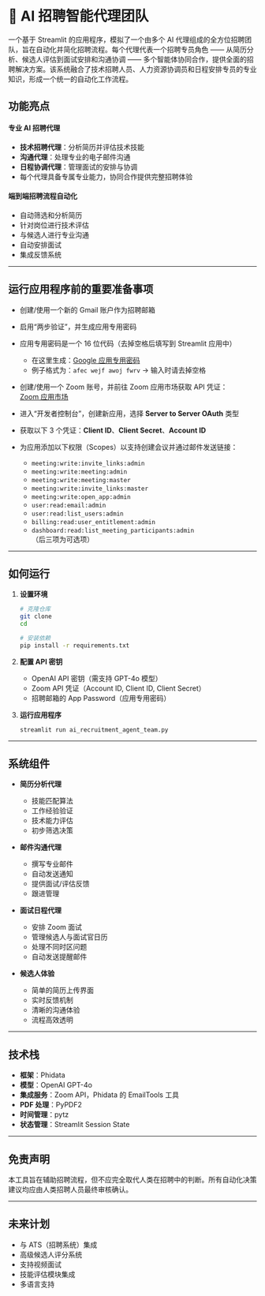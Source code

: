 

# 💼 AI 招聘智能代理团队

一个基于 Streamlit 的应用程序，模拟了一个由多个 AI 代理组成的全方位招聘团队，旨在自动化并简化招聘流程。每个代理代表一个招聘专员角色 —— 从简历分析、候选人评估到面试安排和沟通协调 —— 多个智能体协同合作，提供全面的招聘解决方案。该系统融合了技术招聘人员、人力资源协调员和日程安排专员的专业知识，形成一个统一的自动化工作流程。

## 功能亮点

#### 专业 AI 招聘代理

- **技术招聘代理**：分析简历并评估技术技能  
- **沟通代理**：处理专业的电子邮件沟通  
- **日程协调代理**：管理面试的安排与协调  
- 每个代理具备专属专业能力，协同合作提供完整招聘体验  

#### 端到端招聘流程自动化
- 自动筛选和分析简历  
- 针对岗位进行技术评估  
- 与候选人进行专业沟通  
- 自动安排面试  
- 集成反馈系统  

---

## 运行应用程序前的重要准备事项

- 创建/使用一个新的 Gmail 账户作为招聘邮箱  
- 启用“两步验证”，并生成应用专用密码  
- 应用专用密码是一个 16 位代码（去掉空格后填写到 Streamlit 应用中）  
  - 在这里生成：[Google 应用专用密码](https://support.google.com/accounts/answer/185833?hl=zh-Hans)  
  - 例子格式为：`afec wejf awoj fwrv` → 输入时请去掉空格

- 创建/使用一个 Zoom 账号，并前往 Zoom 应用市场获取 API 凭证：  
  [Zoom 应用市场](https://marketplace.zoom.us)  
- 进入“开发者控制台”，创建新应用，选择 **Server to Server OAuth** 类型  
- 获取以下 3 个凭证：**Client ID**、**Client Secret**、**Account ID**  
- 为应用添加以下权限（Scopes）以支持创建会议并通过邮件发送链接：  
  - `meeting:write:invite_links:admin`  
  - `meeting:write:meeting:admin`  
  - `meeting:write:meeting:master`  
  - `meeting:write:invite_links:master`  
  - `meeting:write:open_app:admin`  
  - `user:read:email:admin`  
  - `user:read:list_users:admin`  
  - `billing:read:user_entitlement:admin`  
  - `dashboard:read:list_meeting_participants:admin`  
  （后三项为可选项）

---

## 如何运行

1. **设置环境**
   ```bash
   # 克隆仓库
   git clone 
   cd 

   # 安装依赖
   pip install -r requirements.txt
   ```

2. **配置 API 密钥**
   - OpenAI API 密钥（需支持 GPT-4o 模型）  
   - Zoom API 凭证（Account ID, Client ID, Client Secret）  
   - 招聘邮箱的 App Password（应用专用密码）

3. **运行应用程序**
   ```bash
   streamlit run ai_recruitment_agent_team.py
   ```

---

## 系统组件

- **简历分析代理**
  - 技能匹配算法  
  - 工作经验验证  
  - 技术能力评估  
  - 初步筛选决策  

- **邮件沟通代理**
  - 撰写专业邮件  
  - 自动发送通知  
  - 提供面试/评估反馈  
  - 跟进管理  

- **面试日程代理**
  - 安排 Zoom 面试  
  - 管理候选人与面试官日历  
  - 处理不同时区问题  
  - 自动发送提醒邮件  

- **候选人体验**
  - 简单的简历上传界面  
  - 实时反馈机制  
  - 清晰的沟通体验  
  - 流程高效透明  

---

## 技术栈

- **框架**：Phidata  
- **模型**：OpenAI GPT-4o  
- **集成服务**：Zoom API，Phidata 的 EmailTools 工具  
- **PDF 处理**：PyPDF2  
- **时间管理**：pytz  
- **状态管理**：Streamlit Session State  

---

## 免责声明

本工具旨在辅助招聘流程，但不应完全取代人类在招聘中的判断。所有自动化决策建议均应由人类招聘人员最终审核确认。

---

## 未来计划

- 与 ATS（招聘系统）集成  
- 高级候选人评分系统  
- 支持视频面试  
- 技能评估模块集成  
- 多语言支持
